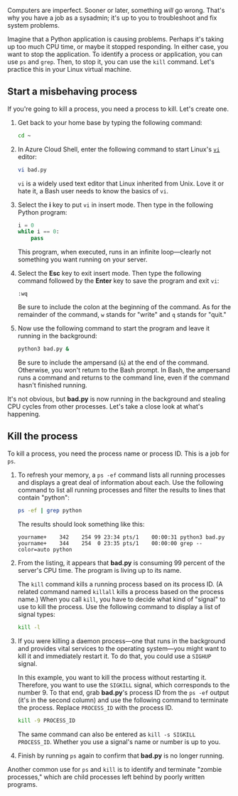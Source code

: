 Computers are imperfect. Sooner or later, something *will* go wrong. That's why you have a job as a sysadmin; it's up to you to troubleshoot and fix system problems.

Imagine that a Python application is causing problems. Perhaps it's taking up too much CPU time, or maybe it stopped responding. In either case, you want to stop the application. To identify a process or application, you can use `ps` and `grep`. Then, to stop it, you can use the `kill` command. Let's practice this in your Linux virtual machine.

## Start a misbehaving process

If you're going to kill a process, you need a process to kill. Let's create one.

1. Get back to your home base by typing the following command:

    ```bash
    cd ~
    ```

1. In Azure Cloud Shell, enter the following command to start Linux's [`vi`](https://wikipedia.org/wiki/Vi) editor:

    ```bash
    vi bad.py
    ```

    `vi` is a widely used text editor that Linux inherited from Unix. Love it or hate it, a Bash user needs to know the basics of `vi`.

1. Select the **i** key to put `vi` in insert mode. Then type in the following Python program:

    ```python
    i = 0
    while i == 0:
        pass
    ```

    This program, when executed, runs in an infinite loop—clearly not something you want running on your server.

1. Select the **Esc** key to exit insert mode. Then type the following command followed by the **Enter** key to save the program and exit `vi`:

    ```vim
    :wq
    ```

    Be sure to include the colon at the beginning of the command. As for the remainder of the command, `w` stands for "write" and `q` stands for "quit."

1. Now use the following command to start the program and leave it running in the background:

    ```bash
    python3 bad.py &
    ```

    Be sure to include the ampersand (`&`) at the end of the command. Otherwise, you won't return to the Bash prompt. In Bash, the ampersand runs a command and returns to the command line, even if the command hasn't finished running.

It's not obvious, but **bad.py** is now running in the background and stealing CPU cycles from other processes. Let's take a close look at what's happening.

## Kill the process

To kill a process, you need the process name or process ID. This is a job for `ps`.

1. To refresh your memory, a `ps -ef` command lists all running processes and displays a great deal of information about each. Use the following command to list all running processes and filter the results to lines that contain "python":

    ```bash
    ps -ef | grep python
    ```

    The results should look something like this:

    ```output
    yourname+    342    254 99 23:34 pts/1    00:00:31 python3 bad.py
    yourname+    344    254  0 23:35 pts/1    00:00:00 grep --color=auto python
    ```

1. From the listing, it appears that **bad.py** is consuming 99 percent of the server's CPU time. The program is living up to its name.

    The `kill` command kills a running process based on its process ID. (A related command named `killall` kills a process based on the process name.) When you call `kill`, you have to decide what kind of "signal" to use to kill the process. Use the following command to display a list of signal types:

    ```bash
    kill -l
    ```

1. If you were killing a daemon process—one that runs in the background and provides vital services to the operating system—you might want to kill it and immediately restart it. To do that, you could use a `SIGHUP` signal.

    In this example, you want to kill the process without restarting it. Therefore, you want to use the `SIGKILL` signal, which corresponds to the number 9. To that end, grab **bad.py**'s process ID from the `ps -ef` output (it's in the second column) and use the following command to terminate the process. Replace `PROCESS_ID` with the process ID.

    ```bash
    kill -9 PROCESS_ID
    ```

    The same command can also be entered as `kill -s SIGKILL PROCESS_ID`. Whether you use a signal's name or number is up to you.

1. Finish by running `ps` again to confirm that **bad.py** is no longer running.

Another common use for `ps` and `kill` is to identify and terminate "zombie processes," which are child processes left behind by poorly written programs.
